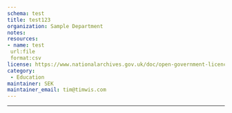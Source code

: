 ```yaml
---  
schema: test  
title: test123  
organization: Sample Department  
notes:   
resources:  
- name: test 
 url:file 
 format:csv  
license: https://www.nationalarchives.gov.uk/doc/open-government-licence/version/3/  
category:
 - Education  
maintainer: SEK  
maintainer_email: tim@timwis.com  
---  
```

---